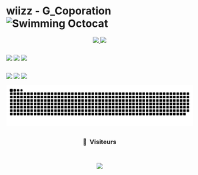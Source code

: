  # wiizz - G_Coporation <img src="http://i.imgur.com/Cj4rMrS.gif" height="40" alt="Swimming Octocat" title="G_Corporation">

 <p align="center">
  <a href="https://www.youtube.com/watch?v=dQw4w9WgXcQ">
    <img height="180em" src="https://github-readme-stats-eight-theta.vercel.app/api?username=wiizzdev&show_icons=true&theme=react&include_all_commits=true&locale=fr"/>
      <img height="180em" src="https://github-readme-stats.vercel.app/api/top-langs/?username=dhz542165&theme=react"/>
  </a>
</p>
  
  ##
 
<div> 
   <img src="https://img.shields.io/badge/Lua-2C2D72?style=for-the-badge&logo=lua&logoColor=white" target="_blank">
  <img src="https://img.shields.io/badge/MySQL-00000F?style=for-the-badge&logo=mysql&logoColor=white" target="_blank">
   <img src="https://img.shields.io/badge/JavaScript-F7DF1E?style=for-the-badge&logo=javascript&logoColor=black" target="_blank">
</div>
  
  ##
 
<div> 
  <a href="https://www.youtube.com/channel/UCzQJfF4N7fvi66EkRJvjwOQ" target="_blank"><img src="https://img.shields.io/badge/YouTube-FF0000?style=for-the-badge&logo=youtube&logoColor=white" target="_blank"></a>
  <a href="https://discord.gg/VpYP58ZjmD" target="_blank"><img src="https://img.shields.io/badge/Discord-7289DA?style=for-the-badge&logo=discord&logoColor=white" target="_blank"></a> 
  <a href="https://www.paypal.me/pierrehoulliere" target="_blank"><img src="https://img.shields.io/badge/PayPal-00457C?style=for-the-badge&logo=paypal&logoColor=white" target="_blank"></a> 
  
  ![Snake animation](https://github.com/wiizzdev/wiizzdev/blob/main/workflows/games_snake.svg)
</div>

  ##
 
 ### <p align="center">👀 &nbsp;Visiteurs</p>
<br>
<p align="center">
  <img height="40em" src="https://profile-counter.glitch.me/wiizzdev/count.svg" />
</p>
